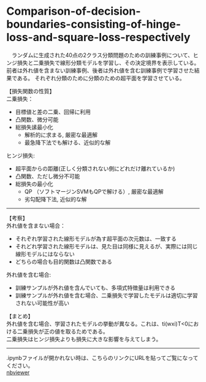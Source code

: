 # Comparison-of-decision-boundaries-consisting-of-hinge-loss-and-square-loss-respectively
　ランダムに生成された40点の2クラス分類問題のための訓練事例について、ヒンジ損失と二乗損失で線形分類モデルを学習し、その決定境界を表示している。前者は外れ値を含まない訓練事例、後者は外れ値を含む訓練事例で学習させた結果である。
それぞれ分類のために分類のための超平面を学習させている。

【損失関数の性質】  
 二乗損失：
  - 目標値と差の二乗、回帰に利用
  - 凸関数、微分可能
  - 総損失䛾最小化
    - 解析的に求まる,	厳密な最適解
    - 最急降下法でも解ける、近似的な解

ヒンジ損失:
- 超平面からの距離(正しく分類されない側にどれだけ離れているか)
- 凸関数、ただし微分不可能
- 総損失の最小化
  - QP （ソフトマージンSVMもQPで解ける）,	厳密な最適解
  - 劣勾配降下法,	近似的な解
***
【考察】  
外れ値を含まない場合：  
 - それぞれ学習された線形モデルが為す超平面の次元数は、一致する
 - それどれ学習された線形モデルは、見た目は同様に見えるが、実際には同じ線形モデルにはならない
 - どちらの場合も目的関数は凸関数である
 
外れ値を含む場合:  
 - 訓練サンプルが外れ値を含んでいても、多項式特徴量は利用できる
 - 訓練サンプルが外れ値を含む場合、二乗損失で学習したモデルは適切に学習されない可能性が高い
 
【まとめ】  
外れ値を含む場合、学習されたモデルの挙動が異なる。これは、ti(wxi)T<0における二乗損失が正の値を取るためである。  
二乗損失はヒンジ損失よりも損失に大きな影響を与えてしまう。





***
.ipynbファイルが開かれない時は、こちらのリンクにURLを貼ってご覧になってください。  
[nbviewer](https://nbviewer.jupyter.org/)
